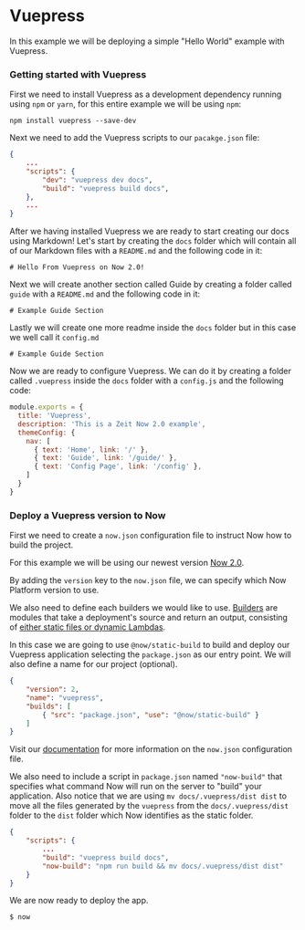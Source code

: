 # Vuepress

In this example we will be deploying a simple "Hello World" example with Vuepress.

### Getting started with Vuepress

First we need to install Vuepress as a development dependency running using `npm` or `yarn`, for this entire example we will be using `npm`:

```
npm install vuepress --save-dev
```

Next we need to add the Vuepress scripts to our `pacakge.json` file:

```json
{
    ...
    "scripts": {
        "dev": "vuepress dev docs",
        "build": "vuepress build docs",
    },
    ...
}
```

After we having installed Vuepress we are ready to start creating our docs using Markdown! Let's start by creating the `docs` folder which will contain all of our Markdown files with a `README.md` and the following code in it:


```
# Hello From Vuepress on Now 2.0!
```

Next we will create another section called Guide by creating a folder called `guide` with a `README.md` and the following code in it:


```
# Example Guide Section
```

Lastly we will create one more readme inside the `docs` folder but in this case we well call it `config.md`


```
# Example Guide Section
```

Now we are ready to configure Vuepress. We can do it by creating a folder called `.vuepress` inside the `docs` folder with a `config.js` and the following code:

```javascript
module.exports = {
  title: 'Vuepress',
  description: 'This is a Zeit Now 2.0 example',
  themeConfig: {
    nav: [
      { text: 'Home', link: '/' },
      { text: 'Guide', link: '/guide/' },
      { text: 'Config Page', link: '/config' },
    ]
  }
}
```

### Deploy a Vuepress version to Now

First we need to create a `now.json` configuration file to instruct Now how to build the project.

For this example we will be using our newest version [Now 2.0](https://zeit.co/now).

By adding the `version` key to the `now.json` file, we can specify which Now Platform version to use.

We also need to define each builders we would like to use. [Builders](https://zeit.co/docs/v2/deployments/builders/overview/) are modules that take a deployment's source and return an output, consisting of [either static files or dynamic Lambdas](https://zeit.co/docs/v2/deployments/builds/#sources-and-outputs).

In this case we are going to use `@now/static-build` to build and deploy our Vuepress application selecting the `package.json` as our entry point. We will also define a name for our project (optional).

```json
{
    "version": 2,
    "name": "vuepress",
    "builds": [
        { "src": "package.json", "use": "@now/static-build" }
    ]
}
```

Visit our [documentation](https://zeit.co/docs/v2/deployments/configuration) for more information on the `now.json` configuration file.

We also need to include a script in `package.json` named `"now-build"` that specifies what command Now will run on the server to "build" your application. Also notice that we are using `mv docs/.vuepress/dist dist` to move all the files generated by the `vuepress` from the `docs/.vuepress/dist` folder to the `dist` folder which Now identifies as the static folder.

```json
{
    "scripts": {
        ...
        "build": "vuepress build docs",
        "now-build": "npm run build && mv docs/.vuepress/dist dist"
    }
}
```

We are now ready to deploy the app.

```shell
$ now
```
